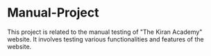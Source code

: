 # Manual-Project
This project is related to the manual testing of "The Kiran Academy" website. It involves testing various functionalities and features of the website.
